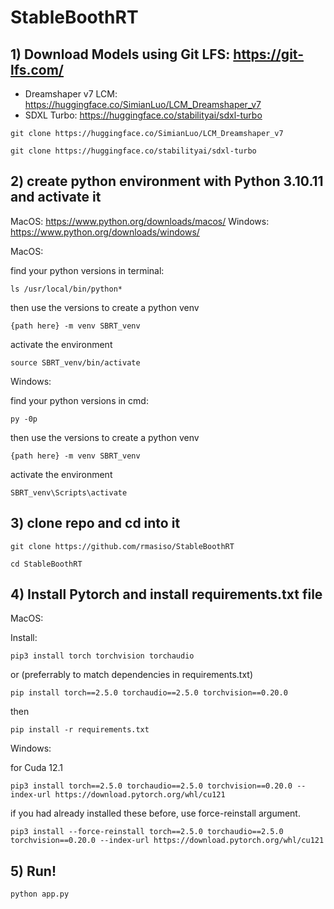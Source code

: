 # StableBoothRT

## 1) Download Models using Git LFS: https://git-lfs.com/

   - Dreamshaper v7 LCM: https://huggingface.co/SimianLuo/LCM_Dreamshaper_v7
   - SDXL Turbo: https://huggingface.co/stabilityai/sdxl-turbo

```
git clone https://huggingface.co/SimianLuo/LCM_Dreamshaper_v7
```


```
git clone https://huggingface.co/stabilityai/sdxl-turbo
```

## 2) create python environment with Python 3.10.11 and activate it

MacOS: https://www.python.org/downloads/macos/
Windows: https://www.python.org/downloads/windows/

MacOS:

find your python versions in terminal:
```
ls /usr/local/bin/python*
```

then use the versions to create a python venv
```
{path here} -m venv SBRT_venv
```

activate the environment

```
source SBRT_venv/bin/activate
```

Windows:

find your python versions in cmd:
```
py -0p
```

then use the versions to create a python venv
```
{path here} -m venv SBRT_venv
```

activate the environment

```
SBRT_venv\Scripts\activate
```

## 3) clone repo and cd into it

```
git clone https://github.com/rmasiso/StableBoothRT
```

```
cd StableBoothRT
```

## 4) Install Pytorch and install requirements.txt file

MacOS:

Install: 

```
pip3 install torch torchvision torchaudio
```

or (preferrably to match dependencies in requirements.txt)

```
pip install torch==2.5.0 torchaudio==2.5.0 torchvision==0.20.0
```

then 

```
pip install -r requirements.txt
```

Windows:

for Cuda 12.1
```
pip3 install torch==2.5.0 torchaudio==2.5.0 torchvision==0.20.0 --index-url https://download.pytorch.org/whl/cu121
```

if you had already installed these before, use force-reinstall argument.
```
pip3 install --force-reinstall torch==2.5.0 torchaudio==2.5.0 torchvision==0.20.0 --index-url https://download.pytorch.org/whl/cu121
```

## 5) Run!

```python app.py```

